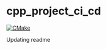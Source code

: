 # cpp_project_ci_cd

[![CMake](https://github.com/ainnedge/cpp_project_ci_cd/actions/workflows/cmake.yml/badge.svg)](https://github.com/ainnedge/cpp_project_ci_cd/actions/workflows/cmake.yml)


Updating readme
